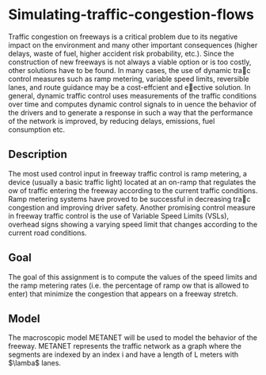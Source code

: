 # Simulating-traffic-congestion-flows
Traffic congestion on freeways is a critical problem due to its negative impact on the
environment and many other important consequences (higher delays, waste of fuel, higher
accident risk probability, etc.). Since the construction of new freeways is not always a viable
option or is too costly, other solutions have to be found. In many cases, the use of dynamic
trac control measures such as ramp metering, variable speed limits, reversible lanes, and
route guidance may be a cost-effcient and eective solution.
In general, dynamic traffic control uses measurements of the traffic conditions over time
and computes dynamic control signals to in
uence the behavior of the drivers and to generate
a response in such a way that the performance of the network is improved, by reducing delays,
emissions, fuel consumption etc.

## Description 
The most used control input in freeway traffic control is ramp metering, a device (usually
a basic traffic light) located at an on-ramp that regulates the 
ow of traffic entering the
freeway according to the current traffic conditions. Ramp metering systems have proved to
be successful in decreasing trac congestion and improving driver safety.
Another promising control measure in freeway traffic control is the use of Variable Speed Limits (VSLs), overhead signs showing a varying speed limit that changes according to the current road conditions.

## Goal 
The goal of this assignment is to compute the values of the speed limits and the ramp
metering rates (i.e. the percentage of ramp 
ow that is allowed to enter) that minimize the
congestion that appears on a freeway stretch.

## Model 
The macroscopic model METANET will be used to model the behavior of the freeway.
METANET represents the traffic network as a graph where the segments are indexed by an
index i and have a length of L meters with $\lamba$ lanes.   

